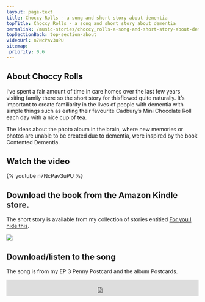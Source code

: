 ```yaml
---
layout: page-text
title: Choccy Rolls - a song and short story about dementia
topTitle: Choccy Rolls - a song and short story about dementia
permalink: /music-stories/choccy_rolls-a-song-and-short-story-about-dementia/
topSectionBack: top-section-about
videoUrl: n7NcPav3uPU
sitemap:
 priority: 0.6
---
```


## About Choccy Rolls
I’ve spent a fair amount of time in care homes over the last few years visiting family there so the short story for thisflowed quite naturally. It’s important to create familiarity in the lives of people with dementia with simple things such as eating their favourite Cadbury’s Mini Chocolate Roll each day with a nice cup of tea. 

The ideas about the photo album in the brain, where new memories or photos are unable to be created due to dementia, were inspired by the book Contented Dementia. 


## Watch the video

{% youtube n7NcPav3uPU %}

## Download the book from the Amazon Kindle store.

The short story is available from my collection of stories entitied [For you I hide this](https://read.amazon.co.uk/kp/embed?asin=B01N3OBT3W&preview=newtab&linkCode=kpe&ref_=cm_sw_r_kb_dp_k9XsybYE50G27).

<a target="_blank"  href="https://www.amazon.co.uk/gp/product/B01N3OBT3W/ref=as_li_tl?ie=UTF8&camp=1634&creative=6738&creativeASIN=B01N3OBT3W&linkCode=as2&tag=nigebunn-21&linkId=20997b9645c5122d7f64e76122f57bf3"><img border="0" src="//ws-eu.amazon-adsystem.com/widgets/q?_encoding=UTF8&MarketPlace=GB&ASIN=B01N3OBT3W&ServiceVersion=20070822&ID=AsinImage&WS=1&Format=_SL250_&tag=nigebunn-21" ></a><img src="//ir-uk.amazon-adsystem.com/e/ir?t=nigebunn-21&l=am2&o=2&a=B01N3OBT3W" width="1" height="1" border="0" alt="" style="border:none !important; margin:0px !important;" />


## Download/listen to the song

The song is from my EP 3 Penny Postcard and the album Postcards.
<iframe style="border: 0; width: 100%; height: 42px;" src="http://bandcamp.com/EmbeddedPlayer/album=2075203143/size=small/bgcol=ffffff/linkcol=0687f5/track=2179633035/transparent=true/" seamless><a href="http://sugardrum.bandcamp.com/album/3-penny-postcard">3 Penny Postcard by Sugardrum</a></iframe>